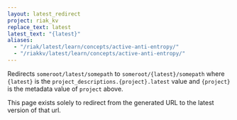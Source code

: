 ```yaml
---
layout: latest_redirect
project: riak_kv
replace_text: latest
latest_text: "{latest}"
aliases:
  - "/riak/latest/learn/concepts/active-anti-entropy/"
  - "/riakkv/latest/learn/concepts/active-anti-entropy/"
---
```


Redirects `someroot/latest/somepath` to `someroot/{latest}/somepath` 
where `{latest}` is the `project_descriptions.{project}.latest` value
and `{project}` is the metadata value of `project` above.

This page exists solely to redirect from the generated URL to the latest version of
that url.


